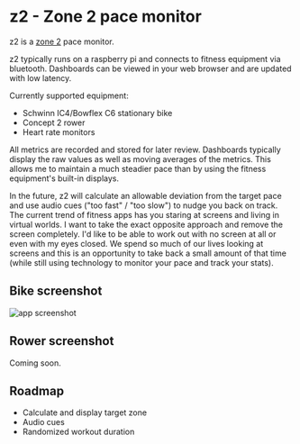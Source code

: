 # z2 - Zone 2 pace monitor

z2 is a [zone 2](https://peterattiamd.com/category/exercise/aerobic-zone-2-training/) pace monitor.

z2 typically runs on a raspberry pi and connects to fitness equipment via bluetooth. Dashboards can be viewed in your web
browser and are updated with low latency.

Currently supported equipment:

- Schwinn IC4/Bowflex C6 stationary bike
- Concept 2 rower
- Heart rate monitors

All metrics are recorded and stored for later review. Dashboards typically display the raw values as well as moving
averages of the metrics. This allows me to maintain a much steadier pace than by using the fitness equipment's built-in
displays.

In the future, z2 will calculate an allowable deviation from the target pace and use audio cues ("too fast" / "too
slow") to nudge you back on track. The current trend of fitness apps has you staring at screens and living in virtual
worlds. I want to take the exact opposite approach and remove the screen completely. I'd like to be able to work out
with no screen at all or even with my eyes closed. We spend so much of our lives looking at screens and this is an
opportunity to take back a small amount of that time (while still using technology to monitor your pace and track your
stats).

## Bike screenshot

![app screenshot](https://minor-industries.sfo2.digitaloceanspaces.com/sw/z2_screenshot_02.png)

## Rower screenshot

Coming soon.

## Roadmap

- Calculate and display target zone
- Audio cues
- Randomized workout duration